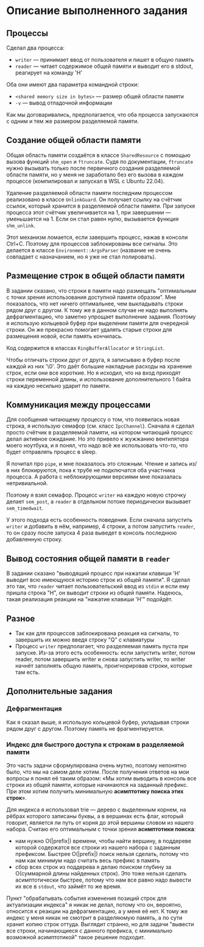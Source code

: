 # Описание выполненного задания

## Процессы 

Сделал два процесса:
- `writer` — принимает ввод от пользователя и пишет в общую память
- `reader` — читает содержимое общей памяти и выводит его в stdout, реагирует на команду 'H'

Оба они имеют два параметра командной строки:
- `<shared memory size in bytes>` — размер общей области памяти
- `-v` — вывод отладочной информации

Как мы договаривались, предполагается, что оба процесса запускаются с одним и тем же размером разделяемой памяти.

## Создание общей области памяти

Общая область памяти создаётся в классе `SharedResource` с помощью вызова функций `shm_open` и `ftruncate`. Судя по документации, `ftruncate` нужно вызывать только после первичного создания разделяемой области памяти, но у меня не заработало без его вызова в каждом процессе (компилировал и запускал в WSL с Ubuntu 22.04).

Удаление разделяемой области памяти последним процессом реализовано в классе `UnlinkGuard`. Он получает ссылку на счётчик ссылок, который хранится в разделяемой области памяти. При запуске процесса этот счётчик увеличивается на 1, при завершении — уменьшается на 1. Если он стал равен нулю, вызывается функция `shm_unlink`.

Этот механизм ломается, если завершить процесс, нажав в консоли Ctrl+C. Поэтому для процессов заблокированы все сигналы. Это делается в классе `Environment::ArgsParser` (название не очень совпадает с назначанием, но я уже не стал полировать).

## Размещение строк в общей области памяти

В задании сказано, что строки в памяти надо размещать "оптимальным с точки зрения использования доступной памяти образом". Мне показалось, что нет ничего оптимальнее, чем выкладывать строки рядом друг с другом. К тому же в данном случае не надо выполнять дефрагментацию, что заметно упрощает выполнение задания. Поэтому я использую кольцевой буфер при выделении памяти для очередной строки. Он же прекрасно помогает удалять старые строки для размещения новой, если память кончилась.

Код содержится в классах `RingBufferAllocator` и `StringList`.

Чтобы отличать строки друг от друга, я записываю в буфер после каждой из них '\0'. Это даёт большие накладные расходы на хранение строк, если они все короткие. Но я исходил, что на вход приходят строки переменной длины, и использование дополнительного 1 байта на каждую несильно ударит по памяти.

## Коммуникация между процессами

Для сообщения читающему процессу о том, что появилась новая строка, я использую семафор (см. класс `IpcChannel`). Сначала я сделал просто счётчик в разделяемой памяти, на котором читающий процесс делал активное ожидание. Но это привело к жужжанию вентилятора моего ноутбука, и я понял, что надо всё же использовать что-то, что будет отправлять процесс в sleep. 

Я почитал про `pipe`, и мне показалось это сложным. Чтение и запись из/в них блокируются, пока к трубе не подключатся оба участника процесса. А работа с неблокирующими версиями мне показалась нетривиальной. 

Поэтому я взял семафор. Процесс `writer` на каждую новую строчку делает `sem_post`, а `reader` в отдельном потоке периодически вызывает `sem_timedwait`.

У этого подхода есть особенность поведения. Если сначала запустить `writer` и добавить в нём, например, 4 строки, а потом запустить `reader`, то он сразу после запуска 4 раза выведет в консоль последнюю добавленную строку.

## Вывод состояния общей памяти в `reader` 

В задании сказано "выводящий процесс при нажатии клавиши 'H' выводит всю имеющуюся историю строк из общей памяти". Я сделал это так, что `reader` читает пользовательский ввод из `stdin` и если ему пришла строка "H", он выводит строки из общей памяти. Надеюсь, такая реализация реакции на "нажатие клавиши 'H'" подойдёт. 

## Разное

- Так как для процессов заблокирована реакция на сигналы, то завершить их можно введя строку "Q" с клавиатуры
- Процесс `writer` предполагает, что разделяемая память пуста при запуске. Из-за этого есть особенность: если запустить writer, потом reader, потом завершить writer и снова запустить writer, то writer начнёт заполнять общую память, проигнорировав строки, которые там есть. 

## Дополнительные задания

### Дефрагментация

Как я сказал выше, я использую кольцевой буфер, укладывая строки рядом друг с другом. Поэтому память не фрагментируется. 

### Индекс для быстрого доступа к строкам в разделяемой памяти

Это часть задачи сформулирована очень мутно, поэтому непонятно было, что мы на самом деле хотим. После получения ответов на мои вопросы я понял её таким образом: «Мы хотим выводить в консоль все строки из общей памяти, которые начинаются на заданный префикс. При этом хотим получить минимальную **асимптотику поиска этих строк**».

Для индекса я использовал trie — дерево с выделенным корнем, на рёбрах которого записаны буквы, а в вершинах есть флаг, который говорит, является ли путь от корня до этой вершины словом из нашего набора. Считаю его оптимальным с точки зрения **асимптотики поиска**:
- нам нужно O(|prefix|) времени, чтобы найти вершину, в поддереве которой содержатся все строки из нашего набора с заданным префиксом. Быстрее O(|prefix|) поиск нельзя сделать, потому что нам как минимум надо считать весь префикс в память
- сбор всех строк из поддерева я делаю поиском глубину за O(суммарной длины найденных строк). Это тоже нельзя сделать асимптотически быстрее, потому что нам все равно надо вывести их все в `stdout`, что займёт то же время. 

Пункт "обрабатывать события изменения позиций строк для актуализации индекса" я никак не делал, потому что он, вероятно, относится к реакции на дефрагментацию, а у меня её нет. К тому же индекс у меня никак не смотрит в разделяюмую память, а по сути хранит копию строк оттуда. Выглядит странно, но для задачи "вывести все строки, начинающиеся с данного префикса, с минимально возможной асимптотикой" такое решение подходит. 